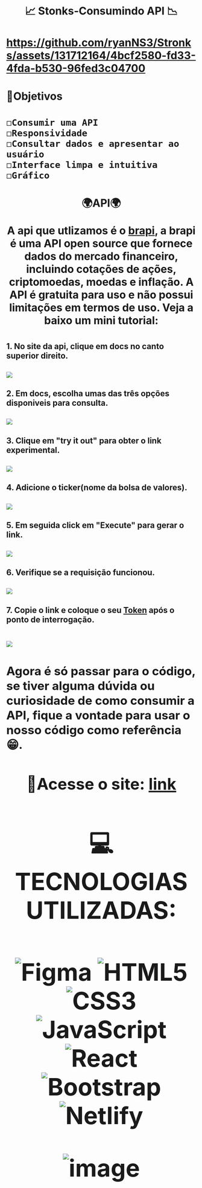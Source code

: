 <h1 align="center">📈 Stonks-Consumindo API 📉<h1>






https://github.com/ryanNS3/Stronks/assets/131712164/4bcf2580-fd33-4fda-b530-96fed3c04700






<h1>📌Objetivos<h1>
    
    ◻Consumir uma API
    ◻Responsividade
    ◻Consultar dados e apresentar ao usuário
    ◻Interface limpa e intuitiva
    ◻Gráfico
    

<h1 align="center">
    🌍API🌍
    <p>A api que utlizamos é o <a href="https://brapi.dev/">brapi</a>, a brapi é uma API open source que fornece dados do mercado financeiro, incluindo cotações de ações, criptomoedas, moedas e inflação. A API é gratuita para uso e não possui limitações em termos de uso.
    Veja a baixo um mini tutorial:
    <p>
        
<h1>

<h2>
    1. No site da api, clique em docs no canto superior direito.
<h2>
    <img src="./src/imgs/tutorial-1.PNG">

<h2>
      2. Em docs, escolha umas das três opções disponiveis para consulta.
<h2>
    <img src="./src/imgs/tutorial-2.PNG">

<h2>
    3. Clique em "try it out" para obter o link experimental.
<h2>
    <img src="./src/imgs/tutorial-3.PNG">

<h2>
    4. Adicione o ticker(nome da bolsa de valores).
<h2>
    <img src="./src/imgs/tutorial-4.PNG">
<h2>
    5. Em seguida click em "Execute" para gerar o link.
<h2>
      <img src="./src/imgs/tutorial-5.PNG">
<h2>
    6. Verifique se a requisição funcionou.
<h2>
    <img src="./src/imgs/tutorial-6.PNG">
<h2>
    7. Copie o link e coloque o seu <a href="https://brapi.dev/dashboard">Token<a> após o ponto de interrogação.
<h2>
    <img src="./src/imgs/tutorial-8.PNG">
<h2>Agora é só passar para o código, se tiver alguma dúvida ou curiosidade de como consumir a API, fique a vontade para usar o nosso código como referência😁.<h2>

<h1 align="center">📎Acesse o site: <a href="https://stronkss.netlify.app/"> link<a>

<h2 align="center">💻 TECNOLOGIAS UTILIZADAS:
   
<h2>
   
![Figma](https://img.shields.io/badge/figma-%23F24E1E.svg?style=for-the-badge&logo=figma&logoColor=white)
![HTML5](https://img.shields.io/badge/html5-%23E34F26.svg?style=for-the-badge&logo=html5&logoColor=white)
![CSS3](https://img.shields.io/badge/css3-%231572B6.svg?style=for-the-badge&logo=css3&logoColor=white)
![JavaScript](https://img.shields.io/badge/javascript-%23323330.svg?style=for-the-badge&logo=javascript&logoColor=%23F7DF1E)
![React](https://img.shields.io/badge/react-%2320232a.svg?style=for-the-badge&logo=react&logoColor=%2361DAFB)
![Bootstrap](https://img.shields.io/badge/bootstrap-%238511FA.svg?style=for-the-badge&logo=bootstrap&logoColor=white)
![Netlify](https://img.shields.io/badge/netlify-%23000000.svg?style=for-the-badge&logo=netlify&logoColor=#00C7B7)
        

![image](https://github.com/ryanNS3/Stronks/assets/131711415/854b7a4a-ef46-4923-bff2-269a65a68a4a)
    



